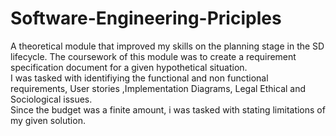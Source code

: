 # Software-Engineering-Priciples
A theoretical module that improved my skills on the planning stage in the SD lifecycle. The coursework of this module was to create a requirement specification document for a given hypothetical situation.<br>
I was tasked with identifiying the functional and non functional requirements, User stories ,Implementation Diagrams, Legal Ethical and Sociological issues.<br>
Since the budget was a finite amount, i was tasked with stating limitations of my given solution.
